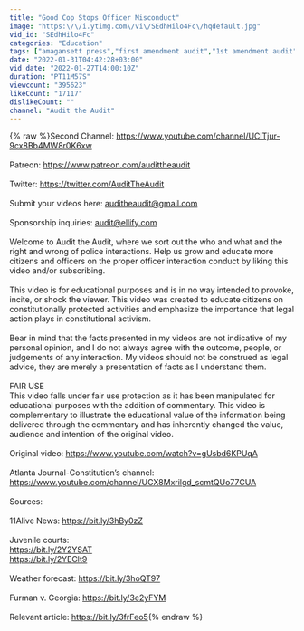 ```yaml
---
title: "Good Cop Stops Officer Misconduct"
image: "https:\/\/i.ytimg.com\/vi\/SEdhHilo4Fc\/hqdefault.jpg"
vid_id: "SEdhHilo4Fc"
categories: "Education"
tags: ["amagansett press","first amendment audit","1st amendment audit"]
date: "2022-01-31T04:42:28+03:00"
vid_date: "2022-01-27T14:00:10Z"
duration: "PT11M57S"
viewcount: "395623"
likeCount: "17117"
dislikeCount: ""
channel: "Audit the Audit"
---
```

{% raw %}Second Channel: <a rel="nofollow" target="blank" href="https://www.youtube.com/channel/UClTjur-9cx8Bb4MW8r0K6xw">https://www.youtube.com/channel/UClTjur-9cx8Bb4MW8r0K6xw</a><br /><br />Patreon: <a rel="nofollow" target="blank" href="https://www.patreon.com/audittheaudit">https://www.patreon.com/audittheaudit</a><br /><br />Twitter: <a rel="nofollow" target="blank" href="https://twitter.com/AuditTheAudit">https://twitter.com/AuditTheAudit</a><br /><br />Submit your videos here: auditheaudit@gmail.com<br /><br />Sponsorship inquiries: audit@ellify.com<br /><br />Welcome to Audit the Audit, where we sort out the who and what and the right and wrong of police interactions. Help us grow and educate more citizens and officers on the proper officer interaction conduct by liking this video and/or subscribing.<br /><br />This video is for educational purposes and is in no way intended to provoke, incite, or shock the viewer. This video was created to educate citizens on constitutionally protected activities and emphasize the importance that legal action plays in constitutional activism.<br /><br />Bear in mind that the facts presented in my videos are not indicative of my personal opinion, and I do not always agree with the outcome, people, or judgements of any interaction. My videos should not be construed as legal advice, they are merely a presentation of facts as I understand them.<br /><br />FAIR USE<br />This video falls under fair use protection as it has been manipulated for educational purposes with the addition of commentary. This video is complementary to illustrate the educational value of the information being delivered through the commentary and has inherently changed the value, audience and intention of the original video.<br /><br />Original video: <a rel="nofollow" target="blank" href="https://www.youtube.com/watch?v=gUsbd6KPUqA">https://www.youtube.com/watch?v=gUsbd6KPUqA</a><br /><br />Atlanta Journal-Constitution’s channel: <a rel="nofollow" target="blank" href="https://www.youtube.com/channel/UCX8Mxrilgd_scmtQUo77CUA">https://www.youtube.com/channel/UCX8Mxrilgd_scmtQUo77CUA</a><br /><br />Sources:<br /><br />11Alive News: <a rel="nofollow" target="blank" href="https://bit.ly/3hBy0zZ">https://bit.ly/3hBy0zZ</a><br /><br />Juvenile courts:<br /><a rel="nofollow" target="blank" href="https://bit.ly/2Y2YSAT">https://bit.ly/2Y2YSAT</a><br /><a rel="nofollow" target="blank" href="https://bit.ly/2YEClt9">https://bit.ly/2YEClt9</a><br /><br />Weather forecast: <a rel="nofollow" target="blank" href="https://bit.ly/3hoQT97">https://bit.ly/3hoQT97</a><br /><br />Furman v. Georgia: <a rel="nofollow" target="blank" href="https://bit.ly/3e2yFYM">https://bit.ly/3e2yFYM</a><br /><br />Relevant article: <a rel="nofollow" target="blank" href="https://bit.ly/3frFeo5">https://bit.ly/3frFeo5</a>{% endraw %}

